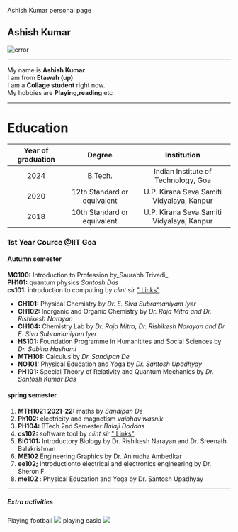 Ashish Kumar personal page

Ashish Kumar
------------

![error](https://encrypted-tbn0.gstatic.com/images?q=tbn:ANd9GcSb8m3hzNZiiasSlxCnNr5X1nSX3Wm2xuSnAA&usqp=CAU)  

* * *

  
My name is **Ashish Kumar**.  
I am from **Etawah (up)**  
I am a **Collage student** right now.  
My hobbies are **Playing,reading** etc  

* * *

Education
=========

| Year of graduation | Degree | Institution |
|:-: | :-: | :-:|
| 2024 | B.Tech. | Indian Institute of Technology, Goa |
| 2020 | 12th Standard or equivalent | U.P. Kirana Seva Samiti Vidyalaya, Kanpur |
| 2018 | 10th Standard or equivalent | U.P. Kirana Seva Samiti Vidyalaya, Kanpur |

### 1st Year Cource @IIT Goa

#### Autumn semester

**MC100:** Introduction to Profession by_Saurabh Trivedi_  
**PH101:** quantum physics _Santosh Das_  
**cs101:** introduction to computing by _clint sir_ [" Links"](https://clintpgeorge.github.io/cs-101/autumn-2021/)  
*   **CH101:** Physical Chemistry by _Dr. E. Siva Subramaniyam Iyer_
*   **CH102:** Inorganic and Organic Chemistry by _Dr. Raja Mitra and Dr. Rishikesh Narayan_
*   **CH104:** Chemistry Lab by _Dr. Raja Mitra, Dr. Rishikesh Narayan and Dr. E. Siva Subramaniyam Iyer_
*   **HS101:** Foundation Programme in Humanitites and Social Sciences by _Dr. Sabiha Hashami_
*   **MTH101:** Calculus by _Dr. Sandipan De_
*   **NO101:** Physical Education and Yoga by _Dr. Santosh Upadhyay_
*   **PH101:** Special Theory of Relativity and Quantum Mechanics by _Dr. Santosh Kumar Das_

#### spring semester

1.  **MTH1021 2021-22:** maths by _Sandipan De_
3.  **Ph102:** electricity and magnetism _vaibhav wasnik_
4.  **PH104:** BTech 2nd Semester _Balaji Doddas_  
5.  **cs102:** software tool by _clint sir_ [" Links"](https://clintpgeorge.github.io/cs-101/autumn-2021/)  
14.  **BIO101:** Introductory Biology by Dr. Rishikesh Narayan and Dr. Sreenath Balakrishnan
15.  **ME102** Engineering Graphics by Dr. Anirudha Ambedkar
16.  **ee102;** Introductionto electrical and electronics engineering by Dr. Sheron F.
17.  **me102 :** Physical Education and Yoga by Dr. Santosh Upadhyay

  

* * *

##### Extra activities

Playing football ![](https://images.unsplash.com/photo-1579952363873-27f3bade9f55?ixlib=rb-1.2.1&w=1080&fit=max&q=80&fm=jpg&crop=entropy&cs=tinysrgb) playing casio ![](https://i.ytimg.com/vi/EN84zyEcqBY/maxresdefault.jpg)
